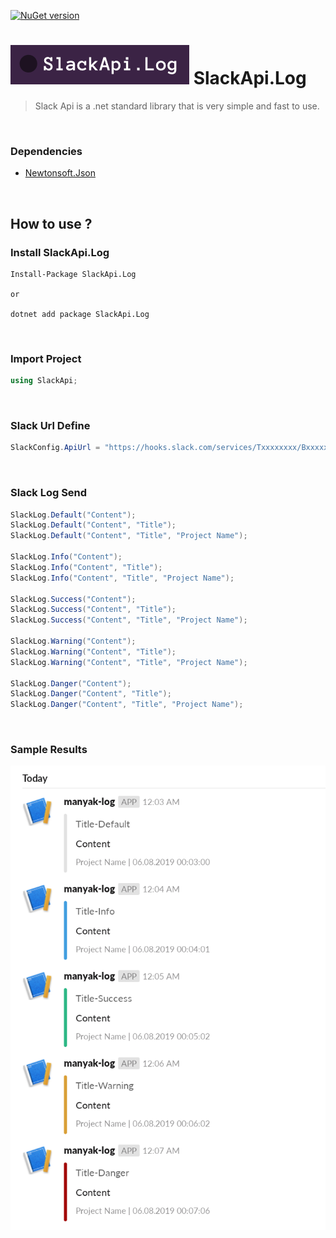 [![NuGet version](https://badge.fury.io/nu/SlackApi.Log.svg)](https://www.nuget.org/packages/SlackApi.Log/)

# ![SlackApi.Log](./content/logo.png) SlackApi.Log

> Slack Api is a .net standard library that is very simple and fast to use.

<br>

### Dependencies

*  [Newtonsoft.Json](https://www.newtonsoft.com/json)

<br>

## How to use ?

### Install SlackApi.Log

```
Install-Package SlackApi.Log

or

dotnet add package SlackApi.Log
```

<br>

### Import Project

```c#
using SlackApi;
```

<br>

### Slack Url Define

```c#
SlackConfig.ApiUrl = "https://hooks.slack.com/services/Txxxxxxxx/Bxxxxxxxx/Axxxxxxxxxxxxxxxxxxxxxxx";
```

<br>

### Slack Log Send

```c#
SlackLog.Default("Content");
SlackLog.Default("Content", "Title");
SlackLog.Default("Content", "Title", "Project Name");

SlackLog.Info("Content");
SlackLog.Info("Content", "Title");
SlackLog.Info("Content", "Title", "Project Name");

SlackLog.Success("Content");
SlackLog.Success("Content", "Title");
SlackLog.Success("Content", "Title", "Project Name");

SlackLog.Warning("Content");
SlackLog.Warning("Content", "Title");
SlackLog.Warning("Content", "Title", "Project Name");

SlackLog.Danger("Content");
SlackLog.Danger("Content", "Title");
SlackLog.Danger("Content", "Title", "Project Name");
```

<br>

### Sample Results

![SlackApiSample](https://raw.githubusercontent.com/veysel/SlackApi/master/content/sample1.png)